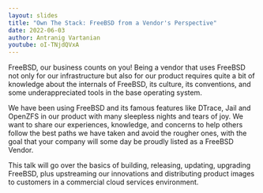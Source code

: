 ```yaml
---
layout: slides
title: "Own The Stack: FreeBSD from a Vendor's Perspective"
date: 2022-06-03
author: Antranig Vartanian
youtube: oI-TNjdQVxA
---
```

FreeBSD, our business counts on you! Being a vendor that uses FreeBSD not only for our infrastructure but also for our product requires quite a bit of knowledge about the internals of FreeBSD, its culture, its conventions, and some underappreciated tools in the base operating system.

We have been using FreeBSD and its famous features like DTrace, Jail and OpenZFS in our product with many sleepless nights and tears of joy. We want to share our experiences, knowledge, and concerns to help others follow the best paths we have taken and avoid the rougher ones, with the goal that your company will some day be proudly listed as a FreeBSD Vendor.

This talk will go over the basics of building, releasing, updating, upgrading FreeBSD, plus upstreaming our innovations and distributing product images to customers in a commercial cloud services environment.
